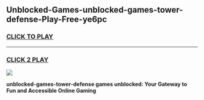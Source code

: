 
## Unblocked-Games-unblocked-games-tower-defense-Play-Free-ye6pc
<h3>
<a href="https://premium76.site?title=unblocked-games-tower-defense&ref=09A">CLICK TO PLAY</a></h3>
<hr>

<h3>
<a href="https://premium76.site?title=unblocked-games-tower-defense&ref=09A">CLICK 2 PLAY</a>
  
</h3>

<a href="https://premium76.site?title=unblocked-games-tower-defense&ref=09A"><img src="https://clearcache.store/games.png"></a>


**unblocked-games-tower-defense games unblocked: Your Gateway to Fun and Accessible Online Gaming**
